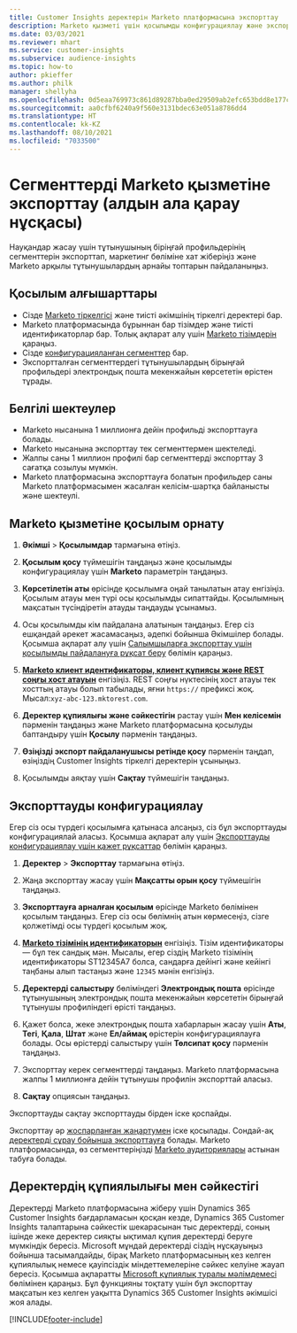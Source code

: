 ```yaml
---
title: Customer Insights деректерін Marketo платформасына экспорттау
description: Marketo қызметі үшін қосылымды конфигурациялау және экспорттау жолы туралы ақпарат.
ms.date: 03/03/2021
ms.reviewer: mhart
ms.service: customer-insights
ms.subservice: audience-insights
ms.topic: how-to
author: pkieffer
ms.author: philk
manager: shellyha
ms.openlocfilehash: 0d5eaa769973c861d89287bba0ed29509ab2efc653bdd8e177cc49b3560c698e
ms.sourcegitcommit: aa0cfbf6240a9f560e3131bdec63e051a8786dd4
ms.translationtype: HT
ms.contentlocale: kk-KZ
ms.lasthandoff: 08/10/2021
ms.locfileid: "7033500"
---
```

# <a name="export-segments-to-marketo-preview"></a>Сегменттерді Marketo қызметіне экспорттау (алдын ала қарау нұсқасы)

Науқандар жасау үшін тұтынушының біріңғай профильдерінің сегменттерін экспорттап, маркетинг бөліміне хат жіберіңіз және Marketo арқылы тұтынушылардың арнайы топтарын пайдаланыңыз.

## <a name="prerequisites-for-connection"></a>Қосылым алғышарттары

-   Сізде [Marketo тіркелгісі](https://login.marketo.com/) және тиісті әкімшінің тіркелгі деректері бар.
-   Marketo платформасында бұрыннан бар тізімдер және тиісті идентификаторлар бар. Толық ақпарат алу үшін [Marketo тізімдерін](https://docs.marketo.com/display/public/DOCS/Understanding+Static+Lists) қараңыз.
-   Сізде [конфигурацияланған сегменттер](segments.md) бар.
-   Экспортталған сегменттердегі тұтынушылардың бірыңғай профильдері электрондық пошта мекенжайын көрсететін өрістен тұрады.

## <a name="known-limitations"></a>Белгілі шектеулер

- Marketo нысанына 1 миллионға дейін профильді экспорттауға болады.
- Marketo нысанына экспорттау тек сегменттермен шектеледі.
- Жалпы саны 1 миллион профилі бар сегменттерді экспорттау 3 сағатқа созылуы мүмкін. 
- Marketo платформасына экспорттауға болатын профильдер саны Marketo платформасымен жасалған келісім-шартқа байланысты және шектеулі.

## <a name="set-up-connection-to-marketo"></a>Marketo қызметіне қосылым орнату

1. **Әкімші** > **Қосылымдар** тармағына өтіңіз.

1. **Қосылым қосу** түймешігін таңдаңыз және қосылымды конфигурациялау үшін **Marketo** параметрін таңдаңыз.

1. **Көрсетілетін аты** өрісінде қосылымға оңай танылатын атау енгізіңіз. Қосылым атауы мен түрі осы қосылымды сипаттайды. Қосылымның мақсатын түсіндіретін атауды таңдауды ұсынамыз.

1. Осы қосылымды кім пайдалана алатынын таңдаңыз. Егер сіз ешқандай әрекет жасамасаңыз, әдепкі бойынша Әкімшілер болады. Қосымша ақпарат алу үшін [Салымшыларға экспорттау үшін қосылымды пайдалануға рұқсат беру](connections.md#allow-contributors-to-use-a-connection-for-exports) бөлімін қараңыз.

1. **[Marketo клиент идентификаторы, клиент құпиясы және REST соңғы хост атауын](https://developers.marketo.com/rest-api/authentication/)** енгізіңіз. REST соңғы нүктесінің хост атауы тек хосттың атауы болып табылады, яғни `https://` префиксі жоқ. Мысал:`xyz-abc-123.mktorest.com`. 

1. **Деректер құпиялығы және сәйкестігін** растау үшін **Мен келісемін** пәрменін таңдаңыз және Marketo платформасына қосылуды баптандыру үшін **Қосылу** пәрменін таңдаңыз.

1. **Өзіңізді экспорт пайдаланушысы ретінде қосу** пәрменін таңдап, өзіңіздің Customer Insights тіркелгі деректерін ұсыныңыз.

1. Қосылымды аяқтау үшін **Сақтау** түймешігін таңдаңыз.

## <a name="configure-an-export"></a>Экспорттауды конфигурациялау

Егер сіз осы түрдегі қосылымға қатынаса алсаңыз, сіз бұл экспорттауды конфигурациялай аласыз. Қосымша ақпарат алу үшін [Экспорттауды конфигурациялау үшін қажет рұқсаттар](export-destinations.md#set-up-a-new-export) бөлімін қараңыз.

1. **Деректер** > **Экспорттау** тармағына өтіңіз.

1. Жаңа экспорттау жасау үшін **Мақсатты орын қосу** түймешігін таңдаңыз.

1. **Экспорттауға арналған қосылым** өрісінде Marketo бөлімінен қосылым таңдаңыз. Егер сіз осы бөлімнің атын көрмесеңіз, сізге қолжетімді осы түрдегі қосылым жоқ.

1. **[Marketo тізімінің идентификаторын](https://docs.marketo.com/display/public/DOCS/Understanding+Static+Lists)** енгізіңіз. Тізім идентификаторы — бұл тек сандық мән. Мысалы, егер сіздің Marketo тізімінің идентификаторы ST12345A7 болса, сандарға дейінгі және кейінгі таңбаны алып тастаңыз және `12345` мәнін енгізіңіз. 

1. **Деректерді салыстыру** бөліміндегі **Электрондық пошта** өрісінде тұтынушының электрондық пошта мекенжайын көрсететін бірыңғай тұтынушы профиліндегі өрісті таңдаңыз. 

1. Қажет болса, жеке электрондық пошта хабарларын жасау үшін **Аты**, **Тегі**, **Қала**, **Штат** және **Ел/аймақ** өрістерін конфигурациялауға болады. Осы өрістерді салыстыру үшін **Төлсипат қосу** пәрменін таңдаңыз.

1. Экспорттау керек сегменттерді таңдаңыз. Marketo платформасына жалпы 1 миллионға дейін тұтынушы профилін экспорттай аласыз.

1. **Сақтау** опциясын таңдаңыз.

Экспорттауды сақтау экспорттауды бірден іске қоспайды.

Экспорттау әр [жоспарланған жаңартумен](system.md#schedule-tab) іске қосылады. Сондай-ақ [деректерді сұрау бойынша экспорттауға](export-destinations.md#run-exports-on-demand) болады. Marketo платформасында, өз сегменттеріңізді [Marketo аудиториялары](https://docs.marketo.com/display/public/DOCS/Understanding+Static+Lists) астынан табуға болады.


## <a name="data-privacy-and-compliance"></a>Деректердің құпиялылығы мен сәйкестігі

Деректерді Marketo платформасына жіберу үшін Dynamics 365 Customer Insights бағдарламасын қосқан кезде, Dynamics 365 Customer Insights талаптарына сәйкестік шекарасынан тыс деректерді, соның ішінде жеке деректер сияқты ықтимал құпия деректерді беруге мүмкіндік бересіз. Microsoft мұндай деректерді сіздің нұсқауыңыз бойынша тасымалдайды, бірақ Marketo платформасының кез келген құпиялылық немесе қауіпсіздік міндеттемелеріне сәйкес келуіне жауап бересіз. Қосымша ақпаратты [Microsoft құпиялық туралы мәлімдемесі](https://go.microsoft.com/fwlink/?linkid=396732) бөлімінен қараңыз.
Бұл функцияны тоқтату үшін бұл экспорттау мақсатын кез келген уақытта Dynamics 365 Customer Insights әкімшісі жоя алады.


[!INCLUDE[footer-include](../includes/footer-banner.md)]
